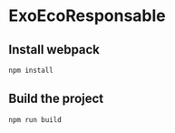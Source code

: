 # ExoEcoResponsable

## Install webpack

```sh
npm install
```

## Build the project

```sh
npm run build
```
